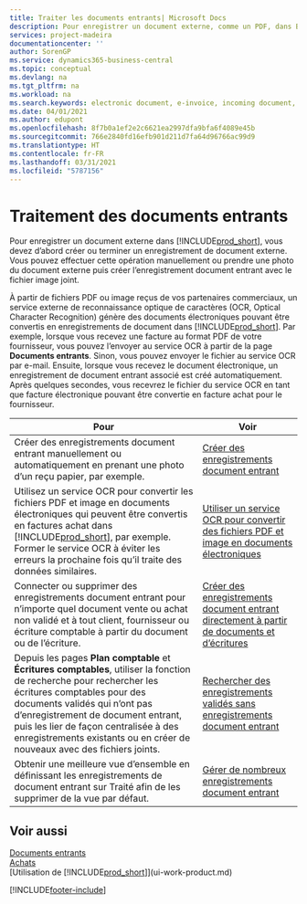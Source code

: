 ```yaml
---
title: Traiter les documents entrants| Microsoft Docs
description: Pour enregistrer un document externe, comme un PDF, dans Business Central, vous devez d’abord créer ou terminer un enregistrement de document externe.
services: project-madeira
documentationcenter: ''
author: SorenGP
ms.service: dynamics365-business-central
ms.topic: conceptual
ms.devlang: na
ms.tgt_pltfrm: na
ms.workload: na
ms.search.keywords: electronic document, e-invoice, incoming document, OCR, ecommerce, document exchange, import invoice
ms.date: 04/01/2021
ms.author: edupont
ms.openlocfilehash: 8f7b0a1ef2e2c6621ea2997dfa9bfa6f4089e45b
ms.sourcegitcommit: 766e2840fd16efb901d211d7fa64d96766ac99d9
ms.translationtype: HT
ms.contentlocale: fr-FR
ms.lasthandoff: 03/31/2021
ms.locfileid: "5787156"
---
```

# <a name="processing-incoming-documents"></a>Traitement des documents entrants
Pour enregistrer un document externe dans [!INCLUDE[prod_short](includes/prod_short.md)], vous devez d’abord créer ou terminer un enregistrement de document externe. Vous pouvez effectuer cette opération manuellement ou prendre une photo du document externe puis créer l’enregistrement document entrant avec le fichier image joint.

À partir de fichiers PDF ou image reçus de vos partenaires commerciaux, un service externe de reconnaissance optique de caractères (OCR, Optical Character Recognition) génère des documents électroniques pouvant être convertis en enregistrements de document dans [!INCLUDE[prod_short](includes/prod_short.md)]. Par exemple, lorsque vous recevez une facture au format PDF de votre fournisseur, vous pouvez l’envoyer au service OCR à partir de la page **Documents entrants**. Sinon, vous pouvez envoyer le fichier au service OCR par e-mail. Ensuite, lorsque vous recevez le document électronique, un enregistrement de document entrant associé est créé automatiquement. Après quelques secondes, vous recevrez le fichier du service OCR en tant que facture électronique pouvant être convertie en facture achat pour le fournisseur.

| Pour | Voir |
| --- | --- |
| Créer des enregistrements document entrant manuellement ou automatiquement en prenant une photo d’un reçu papier, par exemple. |[Créer des enregistrements document entrant](across-how-create-income-document-records.md) |
| Utilisez un service OCR pour convertir les fichiers PDF et image en documents électroniques qui peuvent être convertis en factures achat dans [!INCLUDE[prod_short](includes/prod_short.md)], par exemple. Former le service OCR à éviter les erreurs la prochaine fois qu’il traite des données similaires. |[Utiliser un service OCR pour convertir des fichiers PDF et image en documents électroniques](across-how-use-ocr-pdf-images-files.md) |
| Connecter ou supprimer des enregistrements document entrant pour n’importe quel document vente ou achat non validé et à tout client, fournisseur ou écriture comptable à partir du document ou de l’écriture. |[Créer des enregistrements document entrant directement à partir de documents et d’écritures](across-how-connect-disconnect-income-document-records.md) |
| Depuis les pages **Plan comptable** et **Écritures comptables**, utiliser la fonction de recherche pour rechercher les écritures comptables pour des documents validés qui n’ont pas d’enregistrement de document entrant, puis les lier de façon centralisée à des enregistrements existants ou en créer de nouveaux avec des fichiers joints. |[Rechercher des enregistrements validés sans enregistrements document entrant](across-how-find-posted-documents-without-income-document-records.md) |
| Obtenir une meilleure vue d’ensemble en définissant les enregistrements de document entrant sur Traité afin de les supprimer de la vue par défaut. |[Gérer de nombreux enregistrements document entrant](across-how-manage-many-income-document-records.md) |

## <a name="see-also"></a>Voir aussi
[Documents entrants](across-income-documents.md)  
[Achats](purchasing-manage-purchasing.md)  
[Utilisation de [!INCLUDE[prod_short](includes/prod_short.md)]](ui-work-product.md)


[!INCLUDE[footer-include](includes/footer-banner.md)]
